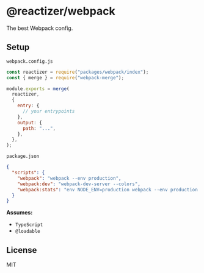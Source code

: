 # @reactizer/webpack

The best Webpack config.

## Setup

`webpack.config.js`

```js
const reactizer = require("packages/webpack/index");
const { merge } = require("webpack-merge");

module.exports = merge(
  reactizer,
  {
    entry: {
      // your entrypoints
    },
    output: {
      path: "...",
    },
  },
);
```

`package.json`

```json
{
  "scripts": {
    "webpack": "webpack --env production",
    "webpack:dev": "webpack-dev-server --colors",
    "webpack:stats": "env NODE_ENV=production webpack --env production --json > stats.json"
  }
}
```

**Assumes:**
* `TypeScript`
* `@loadable`

## License

MIT
